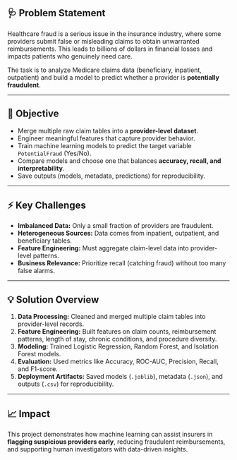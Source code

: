 ## 🩺 Problem Statement
Healthcare fraud is a serious issue in the insurance industry, where some providers submit false or misleading claims to obtain unwarranted reimbursements. This leads to billions of dollars in financial losses and impacts patients who genuinely need care.

The task is to analyze Medicare claims data (beneficiary, inpatient, outpatient) and build a model to predict whether a provider is **potentially fraudulent**.

---

## 🎯 Objective
- Merge multiple raw claim tables into a **provider-level dataset**.
- Engineer meaningful features that capture provider behavior.
- Train machine learning models to predict the target variable `PotentialFraud` (Yes/No).
- Compare models and choose one that balances **accuracy, recall, and interpretability**.
- Save outputs (models, metadata, predictions) for reproducibility.

---

## ⚡ Key Challenges
- **Imbalanced Data:** Only a small fraction of providers are fraudulent.
- **Heterogeneous Sources:** Data comes from inpatient, outpatient, and beneficiary tables.
- **Feature Engineering:** Must aggregate claim-level data into provider-level patterns.
- **Business Relevance:** Prioritize recall (catching fraud) without too many false alarms.

---

## 💡 Solution Overview
1. **Data Processing:** Cleaned and merged multiple claim tables into provider-level records.
2. **Feature Engineering:** Built features on claim counts, reimbursement patterns, length of stay, chronic conditions, and procedure diversity.
3. **Modeling:** Trained Logistic Regression, Random Forest, and Isolation Forest models.
4. **Evaluation:** Used metrics like Accuracy, ROC-AUC, Precision, Recall, and F1-score.
5. **Deployment Artifacts:** Saved models (`.joblib`), metadata (`.json`), and outputs (`.csv`) for reproducibility.

---

## 📈 Impact
This project demonstrates how machine learning can assist insurers in **flagging suspicious providers early**, reducing fraudulent reimbursements, and supporting human investigators with data-driven insights.


